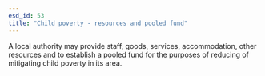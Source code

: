 ```yaml
---
esd_id: 53
title: "Child poverty - resources and pooled fund"
---
```


A local authority may provide staff, goods, services, accommodation, other resources and to establish a pooled fund for the purposes of reducing of mitigating child poverty in its area.

